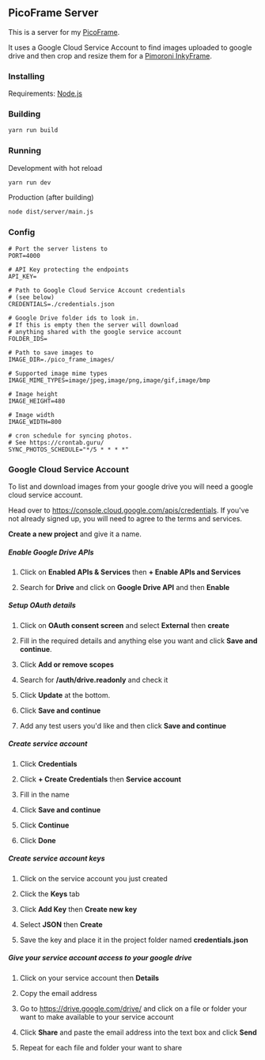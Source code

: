 ## PicoFrame Server

This is a server for my [PicoFrame](https://github.com/north101/pico-frame).

It uses a Google Cloud Service Account to find images uploaded to google drive and then crop and resize them for a [Pimoroni InkyFrame](https://shop.pimoroni.com/search?q=inky%20frame).

### Installing

Requirements:
[Node.js](https://nodejs.org/en)

### Building

```bash
yarn run build
```

### Running

Development with hot reload
```bash
yarn run dev
```

Production (after building)
```bash
node dist/server/main.js
```

### Config

```
# Port the server listens to
PORT=4000

# API Key protecting the endpoints
API_KEY=

# Path to Google Cloud Service Account credentials
# (see below)
CREDENTIALS=./credentials.json

# Google Drive folder ids to look in.
# If this is empty then the server will download
# anything shared with the google service account
FOLDER_IDS=

# Path to save images to
IMAGE_DIR=./pico_frame_images/

# Supported image mime types
IMAGE_MIME_TYPES=image/jpeg,image/png,image/gif,image/bmp

# Image height
IMAGE_HEIGHT=480

# Image width
IMAGE_WIDTH=800

# cron schedule for syncing photos.
# See https://crontab.guru/
SYNC_PHOTOS_SCHEDULE="*/5 * * * *"
```

### Google Cloud Service Account

To list and download images from your google drive you will need a google cloud service account.

Head over to https://console.cloud.google.com/apis/credentials. If you've not already signed up, you will need to agree to the terms and services.

**Create a new project** and give it a name.

##### Enable Google Drive APIs
1. Click on **Enabled APIs & Services** then **+ Enable APIs and Services**

2. Search for **Drive** and click on **Google Drive API** and then **Enable**

##### Setup OAuth details
1. Click on **OAuth consent screen** and select **External** then **create**

2. Fill in the required details and anything else you want and click **Save and continue**.

3. Click **Add or remove scopes**

4. Search for **/auth/drive.readonly** and check it

5. Click **Update** at the bottom.

6. Click **Save and continue**

7. Add any test users you'd like and then click **Save and continue**

##### Create service account

1. Click **Credentials**

2. Click **+ Create Credentials** then **Service account**

3. Fill in the name

4. Click **Save and continue**

5. Click **Continue**

6. Click **Done**

##### Create service account keys

1. Click on the service account you just created

2. Click the **Keys** tab

3. Click **Add Key** then **Create new key**

4. Select **JSON** then **Create**

5. Save the key and place it in the project folder named **credentials.json**

##### Give your service account access to your google drive

1. Click on your service account then **Details**

2. Copy the email address

3. Go to https://drive.google.com/drive/ and click on a file or folder your want to make available to your service account

4. Click **Share** and paste the email address into the text box and click **Send**

5. Repeat for each file and folder your want to share

